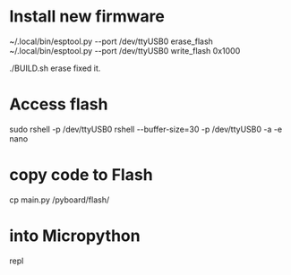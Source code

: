 # Install new firmware
~/.local/bin/esptool.py  --port /dev/ttyUSB0 erase_flash
~/.local/bin/esptool.py --port /dev/ttyUSB0 write_flash 0x1000 <path to firmware file>

./BUILD.sh erase fixed it.

# Access flash 
sudo rshell -p /dev/ttyUSB0
rshell --buffer-size=30 -p /dev/ttyUSB0 -a -e nano

# copy code to Flash
cp main.py /pyboard/flash/

# into Micropython
repl  





